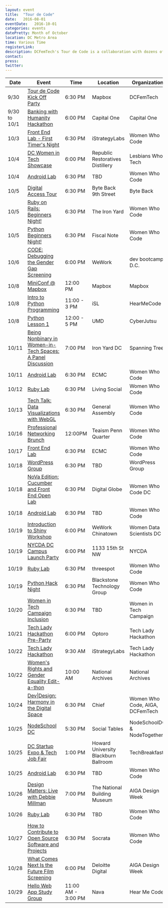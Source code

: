 ```yaml
---
layout: event
title:  "Tour de Code"
date:   2016-08-01
eventDate:   2016-10-01
categories: events
datePretty: Month of October
location: DC Metro Area
time: Various Time
registerLink:
description: DCFemTech's Tour de Code is a collaboration with dozens of organizations (Women Who Code, Startup Weekend, Mission Launch and more) to help you advance your technical skills. Get ready for an October filled with workshops and events to help beginners learn how to code and design!
contact:
press:
twitter:
---
```



| Date |  Event | Time    | Location | Organization |
|------|--------|---------|----------|--------------|
| 9/30 | [Tour de Code Kick Off Party](https://dcfemtechparty2016.splashthat.com/) | 6:30 PM | Mapbox | DCFemTech |
| 9/30 to 10/1 | [Banking with Humanity Hackathon](https://www.eventbrite.com/e/banking-with-humanity-hackathon-sponsored-by-capital-one-tickets-27303615850) | 6:00 PM | Capital One | Capital One |
| 10/3 | [Front End Lab - First Timer's Night](https://www.meetup.com/Women-Who-Code-DC/events/232450293/)| 6:30 PM | iStrategyLabs | Women Who Code |
| 10/4 | [DC Women in Tech Showcase](https://www.eventbrite.com/e/lesbians-who-tech-and-friends-dc-women-in-tech-showcase-tickets-27375194945)| 6:00 PM | Republic Restoratives Distillery | Lesbians Who Tech |
| 10/4 | [Android Lab](https://www.meetup.com/Women-Who-Code-DC/events/pjkzrlyvnbgb/)| 6:30 PM | TBD | Women Who Code |
| 10/5 | [Digital Access Tour](https://byteback.org/event/digital-access-tour-11/)| 6:30 PM | Byte Back 9th Street | Byte Back |
| 10/5 | [Ruby on Rails: Beginners Night!](https://www.meetup.com/Women-Who-Code-DC/events/228457105/)| 6:30 PM | The Iron Yard | Women Who Code |
| 10/5 | [Python Beginners Night!](https://www.meetup.com/Women-Who-Code-DC/events/226817465/)| 6:30 PM | Fiscal Note | Women Who Code |
| 10/6 | [CODE: Debugging the Gender Gap Screening](https://www.meetup.com/Dev-Bootcamp-DC-Learn-To-Code/events/233919692/)| 6:00 PM | WeWork | dev bootcamp D.C. |
| 10/8 | [MiniConf @ Mapbox](https://miniconfmapbox.splashthat.com/)| 12:00 PM | Mapbox | Mapbox |
| 10/8 | [Intro to Python Programming](http://womenscyberjutsu.org/events/EventDetails.aspx?id=864616&group=)| 11:00 - 3 PM | iSL | HearMeCode |
| 10/8 | [Python Lesson 1](https://www.eventbrite.com/e/hear-me-code-lesson-1-saturday-october-8-tickets-26986152308)| 12:00 - 5 PM | UMD | CyberJutsu |
| 10/11 | [Being Nonbinary in Women-in-Tech Spaces: A Panel Discussion](https://www.meetup.com/Spanning-Tree/events/234609524/)| 7:00 PM | Iron Yard DC | Spanning Tree |
| 10/11 | [Android Lab](https://www.meetup.com/Women-Who-Code-DC/events/pjkzrlyvnbpb/)| 6:30 PM | ECMC | Women Who Code |
| 10/12 | [Ruby Lab](https://www.meetup.com/Women-Who-Code-DC/events/233734789/) | 6:30 PM | Living Social | Women Who Code |
| 10/13 | [Tech Talk: Data Visualizations with WebGL](http://www.meetup.com/Women-Who-Code-DC/events/233373504/)| 6:30 PM | General Assembly | Women Who Code |
| 10/16 | [Professional Networking Brunch](http://www.meetup.com/Women-Who-Code-DC/events/234519859/) | 12:00PM | Teaism Penn Quarter | Women Who Code |
| 10/17 | [Front End Lab](https://www.meetup.com/Women-Who-Code-DC/events/233224770/)   | 6:30 PM | ECMC | Women Who Code |
| 10/18 | [WordPress Group](#) | 6:30 PM | TBD | WordPress Group |
| 10/18 | [NoVa Edition: Cucumber and Front End Open Lab](http://www.meetup.com/Women-Who-Code-DC/events/234440876/?rv=ea1&_af=event&_af_eid=234440876&https=off) | 6:30 PM | Digital Globe | Women Who Code DC |
| 10/18 | [Android Lab](https://www.meetup.com/Women-Who-Code-DC/events/pjkzrlyvnbxb/)| 6:30 PM | TBD | Women Who Code |
| 10/19 | [Introduction to Shiny Workshop](https://www.meetup.com/WomenDataScientistsDC/events/234619429/) | 6:00 PM | WeWork Chinatown | Women Data Scientists DC |
| 10/19 | [NYCDA DC Campus Launch Party](#) | 6:00 PM | 1133 15th St NW | NYCDA |
| 10/19 | [Ruby Lab](https://www.meetup.com/Women-Who-Code-DC/events/233738441/) | 6:30 PM | threespot | Women Who Code |
| 10/19 | [Python Hack Night](https://www.meetup.com/Women-Who-Code-DC/events/226817460/) | 6:30 PM | Blackstone Technology Group | Women Who Code |
| 10/20 | [Women in Tech Campaign Inclusion](#) | 6:30 PM | TBD | Women in Tech Campaign |
| 10/21 | [Tech Lady Hackathon Pre-Party](http://techladyhackathon.org/) | 6:00 PM | Optoro | Tech Lady Hackathon |
| 10/22 | [Tech Lady Hackathon](http://techladyhackathon.org/) | 9:30 AM | iStrategyLabs | Tech Lady Hackathon |
| 10/22 | [Women's Rights and Gender Equality Edit-a-thon](https://en.wikipedia.org/wiki/Wikipedia:Meetup/National_Archives_Gender_Equality_Edit-a-Thon) | 10:00 AM | National Archives | National Archives |
| 10/24 | [Dev&#124;Design: Harmony in the Digital Space](https://www.meetup.com/Women-Who-Code-DC/events/234005278/) | 6:30 PM | Chief | Women Who Code, AIGA, DCFemTech |
| 10/25 | [NodeSchool DC](http://www.meetup.com/node-dc/events/234353028/?rv=ea1&_af=event&_af_eid=234353028&https=off)| 5:30 PM | Social Tables | NodeSchoolDC & NodeTogether|
| 10/25 | [DC Startup Expo & Tech Job Fair](https://nvite.com/eb/26926184944)| 1:00 PM | Howard University Blackburn Ballroom | TechBreakfast |
| 10/25 | [Android Lab](https://www.meetup.com/Women-Who-Code-DC/events/pjkzrlyvnbhc/)| 6:30 PM | TBD | Women Who Code |
| 10/26 | [Design Matters: Live with Debbie Millman](http://www.dcdesignweek.org/events/design-matters.html) | 7:00 PM | The National Building Museum | AIGA Design Week |
| 10/26 | [Ruby Lab](https://www.meetup.com/Women-Who-Code-DC/events/xvsfwlyvnbjc/) | 6:30 PM | TBD | Women Who Code |
| 10/27 | [How to Contribute to Open Source Software and Projects](http://www.meetup.com/Women-Who-Code-DC/events/234946374/?rv=ea1&_af=event&_af_eid=234946374&https=off) | 6:30 PM | Socrata | Women Who Code |
| 10/28 | [What Comes Next Is the Future Film Screening](http://www.dcdesignweek.org/events/wcnif-film-screening.html) | 6:00 PM | Deloitte Digital | AIGA Design Week |
| 10/29 | [Hello Web App Study Group](https://www.eventbrite.com/e/hear-me-code-hello-web-app-saturday-october-29-tickets-28824030451) | 11:00 AM - 3:00 PM | Nava | Hear Me Code |

